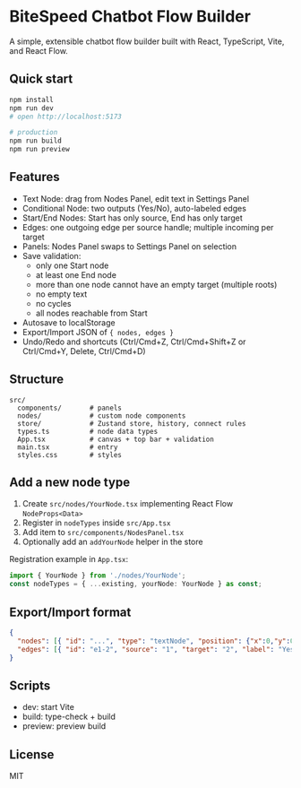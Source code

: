 # BiteSpeed Chatbot Flow Builder

A simple, extensible chatbot flow builder built with React, TypeScript, Vite, and React Flow.

## Quick start

```bash
npm install
npm run dev
# open http://localhost:5173

# production
npm run build
npm run preview
```

## Features
- Text Node: drag from Nodes Panel, edit text in Settings Panel
- Conditional Node: two outputs (Yes/No), auto-labeled edges
- Start/End Nodes: Start has only source, End has only target
- Edges: one outgoing edge per source handle; multiple incoming per target
- Panels: Nodes Panel swaps to Settings Panel on selection
- Save validation:
  - only one Start node
  - at least one End node
  - more than one node cannot have an empty target (multiple roots)
  - no empty text
  - no cycles
  - all nodes reachable from Start
- Autosave to localStorage
- Export/Import JSON of `{ nodes, edges }`
- Undo/Redo and shortcuts (Ctrl/Cmd+Z, Ctrl/Cmd+Shift+Z or Ctrl/Cmd+Y, Delete, Ctrl/Cmd+D)

## Structure
```
src/
  components/       # panels
  nodes/            # custom node components
  store/            # Zustand store, history, connect rules
  types.ts          # node data types
  App.tsx           # canvas + top bar + validation
  main.tsx          # entry
  styles.css        # styles
```

## Add a new node type
1) Create `src/nodes/YourNode.tsx` implementing React Flow `NodeProps<Data>`
2) Register in `nodeTypes` inside `src/App.tsx`
3) Add item to `src/components/NodesPanel.tsx`
4) Optionally add an `addYourNode` helper in the store

Registration example in `App.tsx`:
```ts
import { YourNode } from './nodes/YourNode';
const nodeTypes = { ...existing, yourNode: YourNode } as const;
```

## Export/Import format
```json
{
  "nodes": [{ "id": "...", "type": "textNode", "position": {"x":0,"y":0}, "data": {"text": "..."} }],
  "edges": [{ "id": "e1-2", "source": "1", "target": "2", "label": "Yes" }]
}
```

## Scripts
- dev: start Vite
- build: type-check + build
- preview: preview build

## License
MIT
